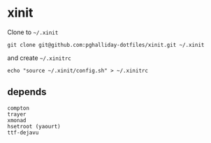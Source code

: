 # xinit

Clone to `~/.xinit`

```
git clone git@github.com:pghalliday-dotfiles/xinit.git ~/.xinit
```

and create `~/.xinitrc`

```
echo "source ~/.xinit/config.sh" > ~/.xinitrc
```

## depends

```
compton
trayer
xmonad
hsetroot (yaourt)
ttf-dejavu
```
